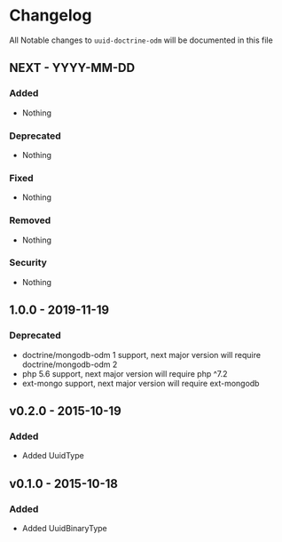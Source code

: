 # Changelog

All Notable changes to `uuid-doctrine-odm` will be documented in this file

## NEXT - YYYY-MM-DD

### Added
- Nothing

### Deprecated
- Nothing

### Fixed
- Nothing

### Removed
- Nothing

### Security
- Nothing

## 1.0.0 - 2019-11-19

### Deprecated
- doctrine/mongodb-odm 1 support, next major version will require doctrine/mongodb-odm 2
- php 5.6 support, next major version will require php ^7.2
- ext-mongo support, next major version will require ext-mongodb

## v0.2.0 - 2015-10-19

### Added
- Added UuidType

## v0.1.0 - 2015-10-18

### Added
- Added UuidBinaryType
